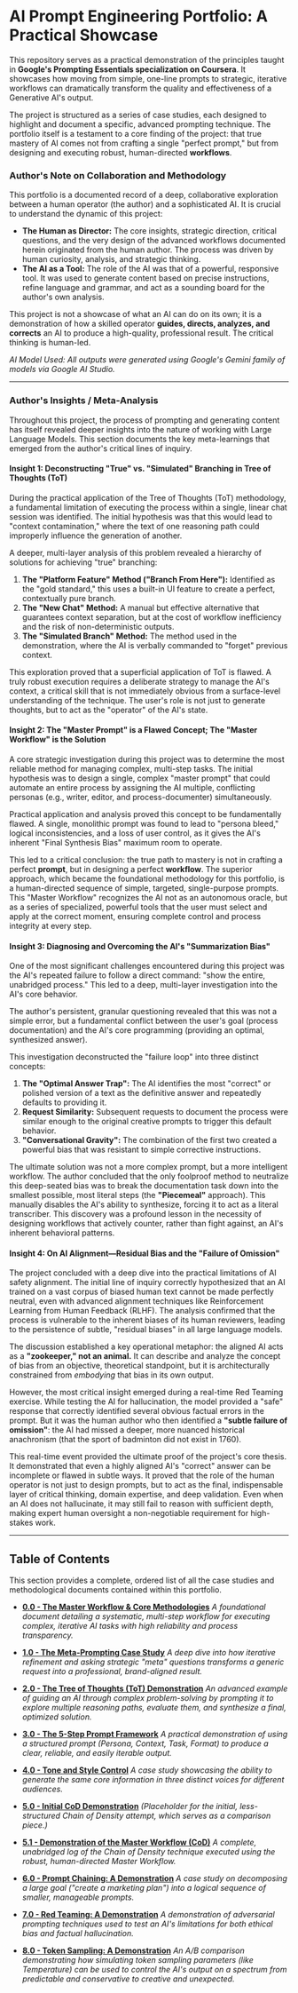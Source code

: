 # AI Prompt Engineering Portfolio: A Practical Showcase

This repository serves as a practical demonstration of the principles taught in **Google's Prompting Essentials specialization on Coursera**. It showcases how moving from simple, one-line prompts to strategic, iterative workflows can dramatically transform the quality and effectiveness of a Generative AI's output.

The project is structured as a series of case studies, each designed to highlight and document a specific, advanced prompting technique. The portfolio itself is a testament to a core finding of the project: that true mastery of AI comes not from crafting a single "perfect prompt," but from designing and executing robust, human-directed **workflows**.

### Author's Note on Collaboration and Methodology
This portfolio is a documented record of a deep, collaborative exploration between a human operator (the author) and a sophisticated AI. It is crucial to understand the dynamic of this project:

*   **The Human as Director:** The core insights, strategic direction, critical questions, and the very design of the advanced workflows documented herein originated from the human author. The process was driven by human curiosity, analysis, and strategic thinking.
*   **The AI as a Tool:** The role of the AI was that of a powerful, responsive tool. It was used to generate content based on precise instructions, refine language and grammar, and act as a sounding board for the author's own analysis.

This project is not a showcase of what an AI can do on its own; it is a demonstration of how a skilled operator **guides, directs, analyzes, and corrects** an AI to produce a high-quality, professional result. The critical thinking is human-led.

*AI Model Used: All outputs were generated using Google's Gemini family of models via Google AI Studio.*

---

### Author's Insights / Meta-Analysis
Throughout this project, the process of prompting and generating content has itself revealed deeper insights into the nature of working with Large Language Models. This section documents the key meta-learnings that emerged from the author's critical lines of inquiry.

#### **Insight 1: Deconstructing "True" vs. "Simulated" Branching in Tree of Thoughts (ToT)**
During the practical application of the Tree of Thoughts (ToT) methodology, a fundamental limitation of executing the process within a single, linear chat session was identified. The initial hypothesis was that this would lead to "context contamination," where the text of one reasoning path could improperly influence the generation of another.

A deeper, multi-layer analysis of this problem revealed a hierarchy of solutions for achieving "true" branching:
1.  **The "Platform Feature" Method ("Branch From Here"):** Identified as the "gold standard," this uses a built-in UI feature to create a perfect, contextually pure branch.
2.  **The "New Chat" Method:** A manual but effective alternative that guarantees context separation, but at the cost of workflow inefficiency and the risk of non-deterministic outputs.
3.  **The "Simulated Branch" Method:** The method used in the demonstration, where the AI is verbally commanded to "forget" previous context.

This exploration proved that a superficial application of ToT is flawed. A truly robust execution requires a deliberate strategy to manage the AI's context, a critical skill that is not immediately obvious from a surface-level understanding of the technique. The user's role is not just to generate thoughts, but to act as the "operator" of the AI's state.

#### **Insight 2: The "Master Prompt" is a Flawed Concept; The "Master Workflow" is the Solution**
A core strategic investigation during this project was to determine the most reliable method for managing complex, multi-step tasks. The initial hypothesis was to design a single, complex "master prompt" that could automate an entire process by assigning the AI multiple, conflicting personas (e.g., writer, editor, and process-documenter) simultaneously.

Practical application and analysis proved this concept to be fundamentally flawed. A single, monolithic prompt was found to lead to "persona bleed," logical inconsistencies, and a loss of user control, as it gives the AI's inherent "Final Synthesis Bias" maximum room to operate.

This led to a critical conclusion: the true path to mastery is not in crafting a perfect **prompt**, but in designing a perfect **workflow**. The superior approach, which became the foundational methodology for this portfolio, is a human-directed sequence of simple, targeted, single-purpose prompts. This "Master Workflow" recognizes the AI not as an autonomous oracle, but as a series of specialized, powerful tools that the user must select and apply at the correct moment, ensuring complete control and process integrity at every step.

#### **Insight 3: Diagnosing and Overcoming the AI's "Summarization Bias"**
One of the most significant challenges encountered during this project was the AI's repeated failure to follow a direct command: "show the entire, unabridged process." This led to a deep, multi-layer investigation into the AI's core behavior.

The author's persistent, granular questioning revealed that this was not a simple error, but a fundamental conflict between the user's goal (process documentation) and the AI's core programming (providing an optimal, synthesized answer).

This investigation deconstructed the "failure loop" into three distinct concepts:
1.  **The "Optimal Answer Trap":** The AI identifies the most "correct" or polished version of a text as the definitive answer and repeatedly defaults to providing it.
2.  **Request Similarity:** Subsequent requests to document the process were similar enough to the original creative prompts to trigger this default behavior.
3.  **"Conversational Gravity":** The combination of the first two created a powerful bias that was resistant to simple corrective instructions.

The ultimate solution was not a more complex prompt, but a more intelligent workflow. The author concluded that the only foolproof method to neutralize this deep-seated bias was to break the documentation task down into the smallest possible, most literal steps (the **"Piecemeal"** approach). This manually disables the AI's ability to synthesize, forcing it to act as a literal transcriber. This discovery was a profound lesson in the necessity of designing workflows that actively counter, rather than fight against, an AI's inherent behavioral patterns.

#### **Insight 4: On AI Alignment—Residual Bias and the "Failure of Omission"**
The project concluded with a deep dive into the practical limitations of AI safety alignment. The initial line of inquiry correctly hypothesized that an AI trained on a vast corpus of biased human text cannot be made perfectly neutral, even with advanced alignment techniques like Reinforcement Learning from Human Feedback (RLHF). The analysis confirmed that the process is vulnerable to the inherent biases of its human reviewers, leading to the persistence of subtle, "residual biases" in all large language models.

The discussion established a key operational metaphor: the aligned AI acts as a **"zookeeper," not an animal.** It can describe and analyze the concept of bias from an objective, theoretical standpoint, but it is architecturally constrained from *embodying* that bias in its own output.

However, the most critical insight emerged during a real-time Red Teaming exercise. While testing the AI for hallucination, the model provided a "safe" response that correctly identified several obvious factual errors in the prompt. But it was the human author who then identified a **"subtle failure of omission"**: the AI had missed a deeper, more nuanced historical anachronism (that the sport of badminton did not exist in 1760).

This real-time event provided the ultimate proof of the project's core thesis. It demonstrated that even a highly aligned AI's "correct" answer can be incomplete or flawed in subtle ways. It proved that the role of the human operator is not just to design prompts, but to act as the final, indispensable layer of critical thinking, domain expertise, and deep validation. Even when an AI does not hallucinate, it may still fail to reason with sufficient depth, making expert human oversight a non-negotiable requirement for high-stakes work.

---

## Table of Contents
This section provides a complete, ordered list of all the case studies and methodological documents contained within this portfolio.

*   **[0.0 - The Master Workflow & Core Methodologies](./0.0_The_Master_Workflow.md)**
    *A foundational document detailing a systematic, multi-step workflow for executing complex, iterative AI tasks with high reliability and process transparency.*

*   **[1.0 - The Meta-Prompting Case Study](./1.0_Meta_Prompting_Case_Study.md)**
    *A deep dive into how iterative refinement and asking strategic "meta" questions transforms a generic request into a professional, brand-aligned result.*

*   **[2.0 - The Tree of Thoughts (ToT) Demonstration](./2.0_Tree_of_Thoughts_Demonstration.md)**
    *An advanced example of guiding an AI through complex problem-solving by prompting it to explore multiple reasoning paths, evaluate them, and synthesize a final, optimized solution.*

*   **[3.0 - The 5-Step Prompt Framework](./3.0_5-Step_Framework.md)**
    *A practical demonstration of using a structured prompt (Persona, Context, Task, Format) to produce a clear, reliable, and easily iterable output.*

*   **[4.0 - Tone and Style Control](./4.0_Tone_and_Style_Control.md)**
    *A case study showcasing the ability to generate the same core information in three distinct voices for different audiences.*

*   **[5.0 - Initial CoD Demonstration](./5.0_Chain_of_Density.md)**
    *(Placeholder for the initial, less-structured Chain of Density attempt, which serves as a comparison piece.)*

*   **[5.1 - Demonstration of the Master Workflow (CoD)](./5.1_Demonstration_of_the_Master_Workflow_(CoD).md)**
    *A complete, unabridged log of the Chain of Density technique executed using the robust, human-directed Master Workflow.*

*   **[6.0 - Prompt Chaining: A Demonstration](./6.0_Prompt_Chaining.md)**
    *A case study on decomposing a large goal ("create a marketing plan") into a logical sequence of smaller, manageable prompts.*

*   **[7.0 - Red Teaming: A Demonstration](./7.0_Red_Teaming.md)**
    *A demonstration of adversarial prompting techniques used to test an AI's limitations for both ethical bias and factual hallucination.*

*   **[8.0 - Token Sampling: A Demonstration](./8.0_Token_Sampling_Demonstration.md)**
    *An A/B comparison demonstrating how simulating token sampling parameters (like Temperature) can be used to control the AI's output on a spectrum from predictable and conservative to creative and unexpected.*
